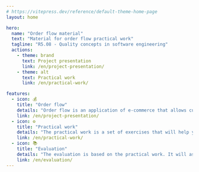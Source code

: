 ```yaml
---
# https://vitepress.dev/reference/default-theme-home-page
layout: home

hero:
  name: "Order flow material"
  text: "Material for order flow practical work"
  tagline: "R5.08 - Quality concepts in software engineering"
  actions:
    - theme: brand
      text: Project presentation
      link: /en/project-presentation/
    - theme: alt
      text: Practical work
      link: /en/practical-work/

features:
  - icon: 💰
    title: "Order flow"
    details: "Order flow is an application of e-commerce that allows customers to place orders for products or services. It relies on several microservices to manage the order lifecycle as well as related domains."
    link: /en/project-presentation/
  - icon: ⚙️
    title: "Practical work"
    details: "The practical work is a set of exercises that will help you to understand the order flow application and its microservices. You will also learn how to improve the application's design and implementation quality."
    link: /en/practical-work/
  - icon: 📚
    title: "Evaluation"
    details: "The evaluation is based on the practical work. It will assess your understanding of the quality concepts by evaluating your ability to improve the application's design and implementation quality."
    link: /en/evaluation/
---
```


